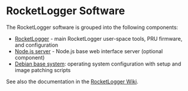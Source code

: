 # RocketLogger Software

The RocketLogger software is grouped into the following components:
* [RocketLogger](rocketlogger) - main RocketLogger user-space tools, PRU firmware, and configuration
* [Node.js server](node_server) - Node.js base web interface server (optional component)
* [Debian base system](system): operating system configuration with setup and image patching scripts

See also the documentation in the [RocketLogger Wiki](https://gitlab.ethz.ch/tec/public/rocketlogger/wikis/).
